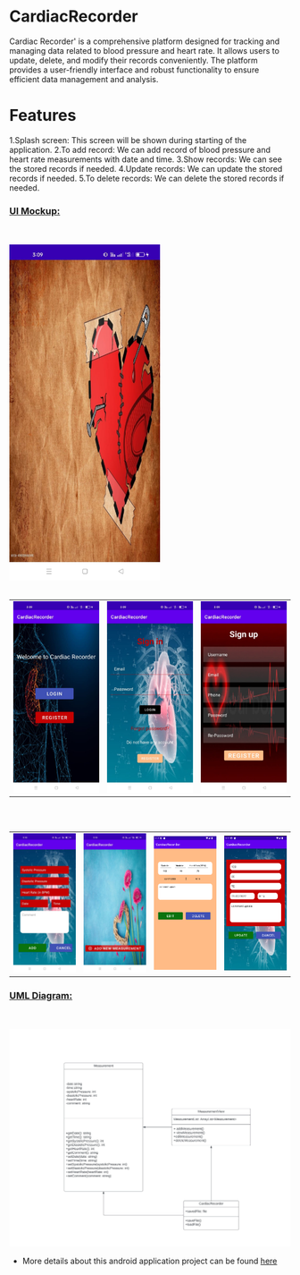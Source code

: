 # CardiacRecorder
Cardiac Recorder' is a comprehensive platform designed for tracking and managing data related to blood pressure and heart rate. It allows users to update, delete, and modify their records conveniently. The platform provides a user-friendly interface and robust functionality to ensure efficient data management and analysis.
<br>
# Features
1.Splash screen: This screen will be shown during starting of the application.
2.To add record: We can add record of blood pressure and heart rate measurements with date and time.
3.Show records: We can see the stored records if needed.
4.Update records: We can update the stored records if needed.
5.To delete records: We can delete the stored records if needed.
<br>
### <ins> **UI Mockup:** </ins>
<br>
<br>
<img src = "img/WhatsApp Image 2023-07-06 at 3.25.37 PM.jpeg" alt = "Splash Screen" title = "Splash Screen" width = "270" >
<br>
<br>
<table>
 <tr>
   <td><img src = "img/WhatsApp Image 2023-07-06 at 3.25.38 PM.jpeg" alt = "Entry" title = "Entry" width = "270" ></td>
   <td><img src = "img/WhatsApp Image 2023-07-06 at 3.25.39 PM.jpeg" alt = "Register" title = "Register" width = "270" ></td>
   <td><img src = "img/WhatsApp Image 2023-07-06 at 3.25.40 PM.jpeg" alt = "Login" title = "Login" width = "270" ></td>
 </tr>
</table>  
<br>
<br>
<table>
 <tr>
   <td><img src = "img/WhatsApp Image 2023-07-06 at 3.25.41 PM (1).jpeg" alt = "showrecord" title = "showrecord" width = "270" ></td>
   <td><img src = "img/WhatsApp Image 2023-07-06 at 3.25.41 PM.jpeg" alt = "Add New Measurement" title = "Add New Measurement" width = "270" ></td>
    <td><img src = "img/Screenshot_3.png" alt = "editrecord" title = "editrecord" width = "270" ></td>
     <td><img src = "img/Screenshot_4.png" alt = "updaterecord" title = "updaterecord" width = "270" ></td>
   
 </tr>
</table> 


### <ins> **UML Diagram:** </ins>
<br>
<br>
<img src = "img/UML Design.jpg" alt = "Splash Screen" title = "Splash Screen" width = "1000" >


* More details about this android application project can be found <a href="https://github.com/labib108/CardiacRecorder/wiki">here</a>
